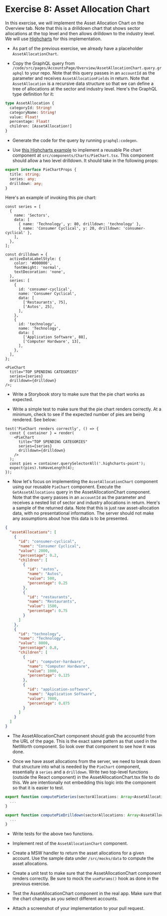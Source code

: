 # Exercise 8: Asset Allocation Chart

In this exercise, we will implement the Asset Allocation Chart on the Overview
tab. Note that this is a drilldown chart that shows sector allocations at the
top level and then allows drilldown to the industry level. We will use
[Highcharts](https://www.highcharts.com/docs/index) for this implementation.

- As part of the previous exercise, we already have a placeholder
  `AssetAllocationChart`.

- Copy the GraphQL query from
  `/code/src/pages/AccountsPage/Overview/AssetAllocationChart.query.graphql` to
  your repo. Note that this query passes in an `accountId` as the parameter and
  receives `AssetAllocationFields` in return. Note that `AssetAllocation` is a
  recursive data structure so that we can define a tree of allocations at the
  sector and industry level. Here's the GraphQL type definition for it:

```graphql
type AssetAllocation {
  categoryId: String!
  categoryName: String!
  value: Float!
  percentage: Float!
  children: [AssetAllocation!]
}
```

- Generate the code for the query by running `graphql:codegen`.

- Use [this Highcharts example](https://www.highcharts.com/demo/pie-drilldown)
  to implement a reusable Pie chart component at
  `src/components/Charts/PieChart.tsx`. This component should allow a two level
  drilldown. It should take in the following props:

```ts
export interface PieChartProps {
  title: string;
  series: any;
  drilldown: any;
}
```

Here's an example of invoking this pie chart:

```tsx
const series = [
  {
    name: 'Sectors',
    data: [
      { name: 'Technology', y: 80, drilldown: 'technology' },
      { name: 'Consumer Cyclical', y: 20, drilldown: 'consumer-cyclical' },
    ],
  },
];

const drilldown = {
  activeDataLabelStyle: {
    color: '#000000',
    fontWeight: 'normal',
    textDecoration: 'none',
  },
  series: [
    {
      id: 'consumer-cyclical',
      name: 'Consumer Cyclical',
      data: [
        ['Restaurants', 75],
        ['Autos', 25],
      ],
    },
    {
      id: 'technology',
      name: 'Technology',
      data: [
        ['Application Software', 88],
        ['Computer Hardware', 13],
      ],
    },
  ],
};

<PieChart
  title="TOP SPENDING CATEGORIES"
  series={series}
  drilldown={drilldown}
/>;
```

- Write a Storybook story to make sure that the pie chart works as expected.

- Write a simple test to make sure that the pie chart renders correctly. At a
  minimum, check to see if the expected number of pies are being rendered. See
  below:

```tsx
test('PieChart renders correctly', () => {
  const { container } = render(
    <PieChart
      title="TOP SPENDING CATEGORIES"
      series={series}
      drilldown={drilldown}
    />
  );
  const pies = container.querySelectorAll('.highcharts-point');
  expect(pies).toHaveLength(4);
});
```

- Now let's focus on implementing the `AssetAllocationChart` component using our
  reusable `PieChart` component. Execute the `GetAssetAllocations` query in the
  AssetAllocationChart component. Note that the query passes in an `accountId`
  as the parameter and receives a nested list of sector and industry allocations
  in return. Here's a sample of the returned data. Note that this is just raw
  asset-allocation data, with no presentational information. The server should
  not make any assumptions about how this data is to be presented.

```json
{
  "assetAllocations": [
    {
      "id": "consumer-cyclical",
      "name": "Consumer Cyclical",
      "value": 2000,
      "percentage": 0.2,
      "children": [
        {
          "id": "autos",
          "name": "Autos",
          "value": 500,
          "percentage": 0.25
        },
        {
          "id": "restaurants",
          "name": "Restaurants",
          "value": 1500,
          "percentage": 0.75
        }
      ]
    },
    {
      "id": "technology",
      "name": "Technology",
      "value": 8000,
      "percentage": 0.8,
      "children": [
        {
          "id": "computer-hardware",
          "name": "Computer Hardware",
          "value": 1000,
          "percentage": 0.125
        },
        {
          "id": "application-software",
          "name": "Application Software",
          "value": 7000,
          "percentage": 0.875
        }
      ]
    }
  ]
}
```

- The AssetAllocationChart component should grab the accountId from the URL of
  the page. This is the exact same pattern as that used in the NetWorth
  component. So look over that component to see how it was done.

- Once we have asset allocations from the server, we need to break down that
  structure into what is needed by the `PieChart` component, essentially a
  `series` and a `drilldown`. Write two top-level functions (outside the React
  component) in the AssetAllocationChart.tsx file to do this. We are
  intentionally not embedding this logic into the component so that it is easier
  to test.

```ts
export function computePieSeries(sectorAllocations: Array<AssetAllocation>) {
  ...
}

export function computePieDrilldown(sectorAllocations: Array<AssetAllocation>) {
  ...
}
```

- Write tests for the above two functions.

- Implement rest of the `AssetAllocationChart` component.

- Create a MSW handler to return the asset allocations for a given account. Use
  the sample data under `/src/mocks/data` to compute the asset allocations.

- Create a unit test to make sure that the AssetAllocationChart component
  renders correctly. Be sure to mock the `useParams()` hook as done in the
  previous exercise.

- Test the AssetAllocationChart component in the real app. Make sure that the
  chart changes as you select different accounts.

- Attach a screenshot of your implementation to your pull request.
